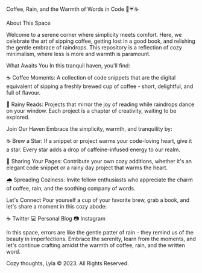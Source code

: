 Coffee, Rain, and the Warmth of Words in Code 📃☔☕
<div align="center">

 
</div>
About This Space

Welcome to a serene corner where simplicity meets comfort. Here, we celebrate the art of sipping coffee, getting lost in a good book, and relishing the gentle embrace of raindrops. This repository is a reflection of cozy minimalism, where less is more and warmth is paramount.

What Awaits You
In this tranquil haven, you'll find:

☕️ Coffee Moments: A collection of code snippets that are the digital equivalent of sipping a freshly brewed cup of coffee - short, delightful, and full of flavour.

📖 Rainy Reads: Projects that mirror the joy of reading while raindrops dance on your window. Each project is a chapter of creativity, waiting to be explored.

Join Our Haven
Embrace the simplicity, warmth, and tranquility by:

☕️ Brew a Star: If a snippet or project warms your code-loving heart, give it a star. Every star adds a drop of caffeine-infused energy to our realm.

📑 Sharing Your Pages: Contribute your own cozy additions, whether it's an elegant code snippet or a rainy day project that warms the heart.

🌧️ Spreading Coziness: Invite fellow enthusiasts who appreciate the charm of coffee, rain, and the soothing company of words.

Let's Connect
Pour yourself a cup of your favorite brew, grab a book, and let's share a moment in this cozy abode:

☕️ Twitter
💻 Personal Blog
📷 Instagram

In this space, errors are like the gentle patter of rain - they remind us of the beauty in imperfections. Embrace the serenity, learn from the moments, and let's continue crafting amidst the warmth of coffee, rain, and the written word.

Cozy thoughts,
Lyla
© 2023. All Rights Reserved.
